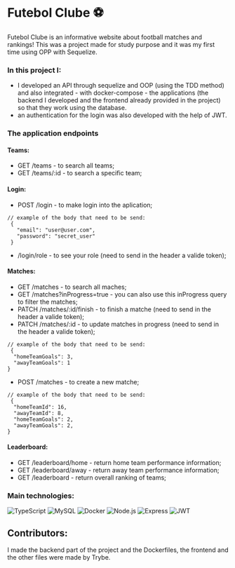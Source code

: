 # Futebol Clube ⚽️
Futebol Clube is an informative website about football matches and rankings! This was a project made for study purpose and it was my first time using OPP with Sequelize.
### In this project I:
- I developed an API through sequelize and OOP (using the TDD method) and also integrated - with docker-compose - the applications (the backend I developed and the frontend already provided in the project) so that they work using the database.
- an authentication for the login was also developed with the help of JWT.

### The application endpoints
#### Teams:
- GET /teams - to search all teams;
- GET /teams/:id -  to search a specific team;

#### Login:
- POST /login - to make login into the aplication;
```
// example of the body that need to be send:
 {
   "email": "user@user.com",
   "password": "secret_user"
 }
```
- /login/role - to see your role (need to send in the header a valide token);

#### Matches:
- GET /matches - to search all maches;
- GET /matches?inProgress=true - you can also use this inProgress query to filter the matches;
- PATCH /matches/:id/finish - to finish a matche (need to send in the header a valide token);
- PATCH /matches/:id - to update matches in progress (need to send in the header a valide token);
```
// example of the body that need to be send:
 {
  "homeTeamGoals": 3,
  "awayTeamGoals": 1
}
```
- POST /matches - to create a new matche;
```
// example of the body that need to be send:
 {
  "homeTeamId": 16, 
  "awayTeamId": 8, 
  "homeTeamGoals": 2,
  "awayTeamGoals": 2,
}
```

#### Leaderboard:
- GET /leaderboard/home - return home team performance information;
- GET /leaderboard/away - return away team performance information;
- GET /leaderboard - return overall ranking of teams;
  
### Main technologies:
![TypeScript](https://img.shields.io/badge/TypeScript-007ACC?style=for-the-badge&logo=typescript&logoColor=white)
![MySQL](https://img.shields.io/badge/MySQL-005C84?style=for-the-badge&logo=mysql&logoColor=white)
![Docker](https://img.shields.io/badge/Docker-2CA5E0?style=for-the-badge&logo=docker&logoColor=white)
![Node.js](https://img.shields.io/badge/Node.js-339933?style=for-the-badge&logo=nodedotjs&logoColor=white)
![Express](https://img.shields.io/badge/Express.js-000000?style=for-the-badge&logo=express&logoColor=white)
![JWT](https://img.shields.io/badge/JWT-000000?style=for-the-badge&logo=JSON%20web%20tokens&logoColor=white)

## Contributors: 
I made the backend part of the project and the Dockerfiles, the frontend and the other files were made by Trybe.
